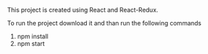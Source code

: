This project is created using React and React-Redux.

To run the project download it and than run the following commands

1) npm install
2) npm start
